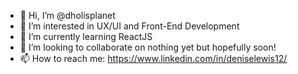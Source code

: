 - 👋 Hi, I’m @dholisplanet
- 👀 I’m interested in UX/UI and Front-End Development
- 🌱 I’m currently learning ReactJS
- 💞️ I’m looking to collaborate on nothing yet but hopefully soon!
- 📫 How to reach me: https://www.linkedin.com/in/deniselewis12/

<!---
dholisplanet/dholisplanet is a ✨ special ✨ repository because its `README.md` (this file) appears on your GitHub profile.
You can click the Preview link to take a look at your changes.
--->
